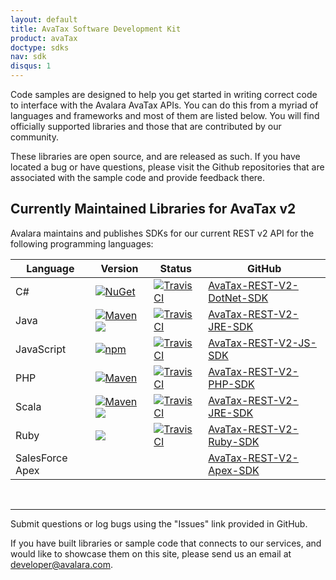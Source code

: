 ```yaml
---
layout: default
title: AvaTax Software Development Kit
product: avaTax
doctype: sdks
nav: sdk
disqus: 1
---
```


Code samples are designed to help you get started in writing correct code to interface with the Avalara AvaTax APIs. You can do this from a myriad of languages and frameworks and most of them are listed below. You will find officially supported libraries and those that are contributed by our community.

These libraries are open source, and are released as such. If you have located a bug or have questions, please visit the Github repositories that are associated with the sample code and provide feedback there.

<h2>Currently Maintained Libraries for AvaTax v2</h2>

Avalara maintains and publishes SDKs for our current REST v2 API for the following programming languages:

<div class="mobile-table">
    <table class="styled-table">
        <thead>
        <tr>
            <th>Language</th>
            <th>Version</th>
            <th>Status</th>
            <th>GitHub</th>
        </tr>
        </thead>
        <tbody>
        <tr>
            <td>C#</td>
            <td><a href="https://www.nuget.org/packages/Avalara.AvaTax/"><img src="https://img.shields.io/nuget/v/Avalara.AvaTax.svg?style=plastic" title="NuGet" alt="NuGet"/></a></td>
            <td><a href="https://travis-ci.org/avadev/AvaTax-REST-V2-DotNet-SDK"><img src="https://api.travis-ci.org/avadev/AvaTax-REST-V2-DotNet-SDK.svg?branch=master&style=plastic" title="Travis CI" alt="Travis CI"></a></td>
            <td><a href="https://github.com/avadev/AvaTax-REST-V2-DotNet-SDK">AvaTax-REST-V2-DotNet-SDK</a></td>
        </tr>
        <tr>
            <td>Java</td>
            <td><a href="https://maven-badges.herokuapp.com/maven-central/net.avalara.avatax/avatax-rest-v2-api-java_2.11"><img src="https://maven-badges.herokuapp.com/maven-central/net.avalara.avatax/avatax-rest-v2-api-java_2.11/badge.svg?style=plastic" title="Maven" alt="Maven"/></a>
            <a href="https://oss.sonatype.org/#nexus-search;gav~net.avalara.avatax~avatax-rest-v2-api-java_2.11~2.17.3.48-SNAPSHOT~~"><img src="https://img.shields.io/badge/Sonatype%20Snapshots-2.17.3.48--SNAPSHOT-blue.svg?style=plastic"></a></td>
            <td><a href="https://travis-ci.org/avadev/AvaTax-REST-V2-JRE-SDK"><img src="https://api.travis-ci.org/avadev/AvaTax-REST-V2-JRE-SDK.svg?branch=master&style=plastic" title="Travis CI" alt="Travis CI"></a></td>
            <td><a href="https://github.com/avadev/AvaTax-REST-V2-JRE-SDK">AvaTax-REST-V2-JRE-SDK</a></td>
        </tr>
        <tr>
            <td>JavaScript</td>
            <td><a href="https://www.npmjs.com/package/avatax"><img src="https://img.shields.io/npm/v/avatax.svg?style=plastic" title="npm"></a>
                </td>
            <td><a href="https://travis-ci.org/avadev/AvaTax-REST-V2-JS-SDK"><img src="https://api.travis-ci.org/avadev/AvaTax-REST-V2-JRE-SDK.svg?branch=master&style=plastic" title="Travis CI" alt="Travis CI"></a></td>
            <td><a href="https://github.com/avadev/AvaTax-REST-V2-JS-SDK">AvaTax-REST-V2-JS-SDK</a></td>
        </tr>
        <tr>
            <td>PHP</td>
            <td><a href="https://packagist.org/packages/avalara/avataxclient"><img src="https://img.shields.io/packagist/v/avalara/avataxclient.svg?style=plastic" title="Maven" alt="Maven"/></a></td>
            <td><a href="https://travis-ci.org/avadev/AvaTax-REST-V2-PHP-SDK"><img src="https://api.travis-ci.org/avadev/AvaTax-REST-V2-PHP-SDK.svg?branch=master&style=plastic" title="Travis CI" alt="Travis CI"></a></td>
            <td><a href="https://github.com/avadev/AvaTax-REST-V2-PHP-SDK">AvaTax-REST-V2-PHP-SDK</a></td>
        </tr>
        <tr>
            <td>Scala</td>
            <td><a href="https://maven-badges.herokuapp.com/maven-central/net.avalara.avatax/avatax-rest-v2-api-java_2.11"><img src="https://maven-badges.herokuapp.com/maven-central/net.avalara.avatax/avatax-rest-v2-api-java_2.11/badge.svg?style=plastic" title="Maven" alt="Maven"/></a>
            <a href="https://oss.sonatype.org/#nexus-search;gav~net.avalara.avatax~avatax-rest-v2-api-java_2.11~2.17.3.48-SNAPSHOT~~"><img src="https://img.shields.io/badge/Sonatype%20Snapshots-2.17.3.48--SNAPSHOT-blue.svg?style=plastic"/></a></td>
            <td><a href="https://travis-ci.org/avadev/AvaTax-REST-V2-JRE-SDK"><img src="https://api.travis-ci.org/avadev/AvaTax-REST-V2-JRE-SDK.svg?branch=master&style=plastic" title="Travis CI" alt="Travis CI"></a></td>
            <td><a href="https://github.com/avadev/AvaTax-REST-V2-JRE-SDK">AvaTax-REST-V2-JRE-SDK</a></td>
        </tr>
        <tr>
            <td>Ruby</td>
            <td><a href="https://rubygems.org/gems/avatax"><img src="https://img.shields.io/gem/v/avatax.svg?style=plastic"></a></td>
            <td><a href="https://travis-ci.org/avadev/AvaTax-REST-V2-JRE-SDK"><img src="https://api.travis-ci.org/avadev/AvaTax-REST-V2-Ruby-SDK.svg?branch=master&style=plastic" title="Travis CI" alt="Travis CI"></a></td>
            <td><a href="https://github.com/avadev/AvaTax-REST-V2-Ruby-SDK">AvaTax-REST-V2-Ruby-SDK</a></td>
        </tr>
        <tr>
            <td>SalesForce Apex</td>
            <td></td>
            <td></td>
            <td><a href="https://github.com/avadev/AvaTax-REST-V2-Apex-SDK">AvaTax-REST-V2-Apex-SDK</a></td>
        </tr>
    </tbody>
    </table>
</div>

<br />
<hr />

Submit questions or log bugs using the "Issues" link provided in GitHub.

If you have built libraries or sample code that connects to our services, and would like to showcase them on this site, please send us an email at <a href="mailto:developer@avalara.com">developer@avalara.com.</a>
